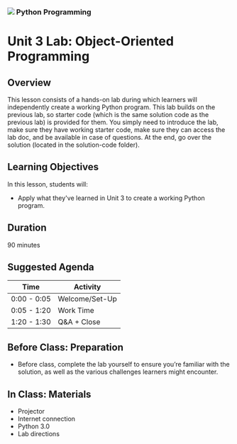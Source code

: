 ### ![](https://ga-dash.s3.amazonaws.com/production/assets/logo-9f88ae6c9c3871690e33280fcf557f33.png) Python Programming

<!---
This assignment was developed by Sonyl

Questions? Comments?
1. Log an issue to this repo to alert me of a problem.
2. Suggest an edit yourself by forking this repo, making edits, and submitting a pull request with your changes back to our master branch.
3. Hit me up on Slack at @sonylnagale.
--->

# Unit 3 Lab: Object-Oriented Programming

## Overview
This lesson consists of a hands-on lab during which learners will independently create a working Python program. This lab builds on the previous lab, so starter code (which is the same solution code as the previous lab) is provided for them. You simply need to introduce the lab, make sure they have working starter code, make sure they can access the lab doc, and be available in case of questions. At the end, go over the solution (located in the solution-code folder).

## Learning Objectives
In this lesson, students will:
- Apply what they've learned in Unit 3 to create a working Python program.


## Duration
90 minutes

## Suggested Agenda

| Time | Activity |
| --- | --- |
| 0:00 - 0:05 | Welcome/Set-Up |
| 0:05 - 1:20 | Work Time |
| 1:20 - 1:30 | Q&A + Close |

## Before Class: Preparation
- Before class, complete the lab yourself to ensure you’re familiar with the solution, as well as the various challenges learners might encounter.

## In Class: Materials
- Projector
- Internet connection
- Python 3.0
- Lab directions
